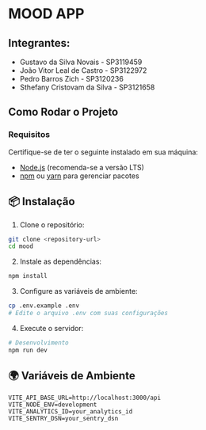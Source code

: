 # MOOD APP


## Integrantes:

- Gustavo da Silva Novais - SP3119459
- João Vitor Leal de Castro - SP3122972
- Pedro Barros Zich - SP3120236
- Sthefany Cristovam da Silva - SP3121658


## Como Rodar o Projeto

### Requisitos

Certifique-se de ter o seguinte instalado em sua máquina:

- [Node.js](https://nodejs.org) (recomenda-se a versão LTS)
- [npm](https://www.npmjs.com/) ou [yarn](https://yarnpkg.com/) para gerenciar pacotes

## 📦 Instalação

1. Clone o repositório:

```bash
git clone <repository-url>
cd mood
```

2. Instale as dependências:

```bash
npm install
```

3. Configure as variáveis de ambiente:

```bash
cp .env.example .env
# Edite o arquivo .env com suas configurações
```

4. Execute o servidor:

```bash
# Desenvolvimento
npm run dev
```


## 🌍 Variáveis de Ambiente

```env
VITE_API_BASE_URL=http://localhost:3000/api
VITE_NODE_ENV=development
VITE_ANALYTICS_ID=your_analytics_id
VITE_SENTRY_DSN=your_sentry_dsn
